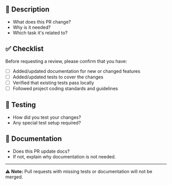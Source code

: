 <!--
Thank you for your contribution!
Please fill out this template to help us review your PR effectively.
-->

## 📌 Description
- What does this PR change?
- Why is it needed?
- Which task it's related to?

## ✅ Checklist
Before requesting a review, please confirm that you have:

- [ ] Added/updated documentation for new or changed features
- [ ] Added/updated tests to cover the changes
- [ ] Verified that existing tests pass locally
- [ ] Followed project coding standards and guidelines

## 🧪 Testing
- How did you test your changes?
- Any special test setup required?

## 📖 Documentation
- Does this PR update docs?
- If not, explain why documentation is not needed.

---

⚠️ **Note:** Pull requests with missing tests or documentation will not be merged.
